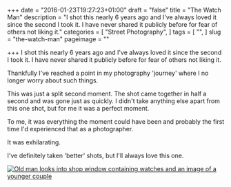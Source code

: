 +++
date = "2016-01-23T19:27:23+01:00"
draft = "false"
title = "The Watch Man"
description = "I shot this nearly 6 years ago and I've always loved it since the second I took it. I have never shared it publicly before for fear of others not liking it."
categories = [
  "Street Photography",
]
tags = [
  "",
]
slug = "the-watch-man"
pageimage = ""

+++
I shot this nearly 6 years ago and I've always loved it since the second I took it. I have never shared it publicly before for fear of others not liking it. 

Thankfully I've reached a point in my photography 'journey' where I no longer worry about such things.

This was just a split second moment. The shot came together in half a second and was gone just as quickly. I didn't take anything else apart from this one shot, but for me it was a perfect moment. 

To me, it was everything the moment could have been and probably the first time I'd experienced that as a photographer. 

It was exhilarating.

I've definitely taken 'better' shots, but I'll always love this one. 

[<img src="/img/2016/01/josharcher-watch-man-1.jpg" alt="Old man looks into shop window containing watches and an image of a younger couple">](/img/2016/01/josharcher-watch-man-1.jpg)
<!--more-->
